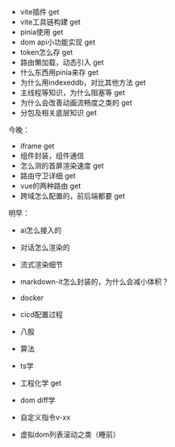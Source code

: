 - vite插件 get
- vite工具链构建 get
- pinia使用 get
- dom api小功能实现 get
- token怎么存 get
- 路由懒加载，动态引入 get
- 什么东西用pinia来存 get
- 为什么用indexeddb，对比其他方法 get
- 主线程等知识，为什么阻塞等 get
- 为什么会改善动画流畅度之类的 get
- 分包及相关底层知识 get

今晚：
- iframe get
- 组件封装，组件通信
- 怎么测的首屏渲染速度 get
- 路由守卫详细 get
- vue的两种路由 get
- 跨域怎么配置的，前后端都要 get

明早：
- ai怎么接入的
- 对话怎么渲染的
- 流式渲染细节
- markdown-it怎么封装的，为什么会减小体积？
- docker
- cicd配置过程

- 八股
- 算法
- ts学
- 工程化学 get
- dom diff学
- 自定义指令v-xx

- 虚拟dom列表滚动之类（睡前）